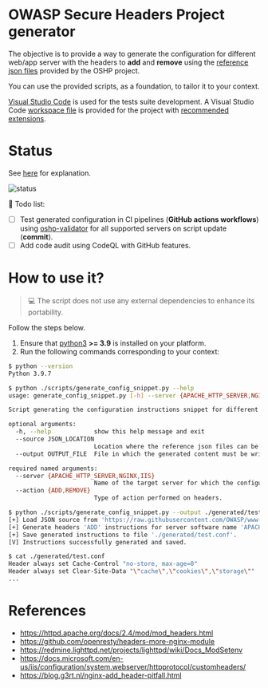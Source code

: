 # OWASP Secure Headers Project generator

The objective is to provide a way to generate the configuration for different web/app server with the headers to **add** and **remove** using the [reference json files](https://github.com/OWASP/www-project-secure-headers/tree/master/ci) provided by the OSHP project.

You can use the provided scripts, as a foundation, to tailor it to your context.

[Visual Studio Code](https://code.visualstudio.com/) is used for the tests suite development. A Visual Studio Code [workspace file](project.code-workspace) is provided for the project with [recommended extensions](.vscode/extensions.json).

# Status

See [here](https://github.com/oshp/oshp-tracking/discussions/6#discussioncomment-4620641) for explanation.

![status](https://img.shields.io/badge/status-Archived-important?style=for-the-badge&logo=python)

📑 Todo list:

- [ ] Test generated configuration in CI pipelines (**GitHub actions workflows**) using [oshp-validator](https://github.com/oshp/oshp-validator) for all supported servers on script update (**commit**).
- [ ] Add code audit using CodeQL with GitHub features.

# How to use it?

> 💻 The script does not use any external dependencies to enhance its portability.

Follow the steps below.

1. Ensure that [python3](https://www.python.org/downloads/) **>= 3.9** is installed on your platform.
2. Run the following commands corresponding to your context:

```bash
$ python --version
Python 3.9.7

$ python ./scripts/generate_config_snippet.py --help
usage: generate_config_snippet.py [-h] --server {APACHE_HTTP_SERVER,NGINX,IIS} --action {ADD,REMOVE} [--source JSON_LOCATION] [--output OUTPUT_FILE]

Script generating the configuration instructions snippet for different web/app server with the headers to ADD and REMOVE using the reference json files provided by the OSHP project

optional arguments:
  -h, --help            show this help message and exit
  --source JSON_LOCATION
                        Location where the reference json files can be found (default to GitHub OSHP OWASP repository).
  --output OUTPUT_FILE  File in which the generated content must be written (default to file 'snippet.conf' in current execution folder).

required named arguments:
  --server {APACHE_HTTP_SERVER,NGINX,IIS}
                        Name of the target server for which the configuration instructions snippet must be generated.
  --action {ADD,REMOVE}
                        Type of action performed on headers.

$ python ./scripts/generate_config_snippet.py --output ./generated/test.conf --server APACHE_HTTP_SERVER --action ADD
[+] Load JSON source from 'https://raw.githubusercontent.com/OWASP/www-project-secure-headers/master/ci'.
[+] Generate headers 'ADD' instructions for server software name 'APACHE_HTTP_SERVER'.
[+] Save generated instructions to file './generated/test.conf'.
[V] Instructions successfully generated and saved.

$ cat ./generated/test.conf
Header always set Cache-Control "no-store, max-age=0"
Header always set Clear-Site-Data "\"cache\",\"cookies\",\"storage\""
...
```

# References

- <https://httpd.apache.org/docs/2.4/mod/mod_headers.html>
- <https://github.com/openresty/headers-more-nginx-module>
- <https://redmine.lighttpd.net/projects/lighttpd/wiki/Docs_ModSetenv>
- <https://docs.microsoft.com/en-us/iis/configuration/system.webserver/httpprotocol/customheaders/>
- <https://blog.g3rt.nl/nginx-add_header-pitfall.html>
